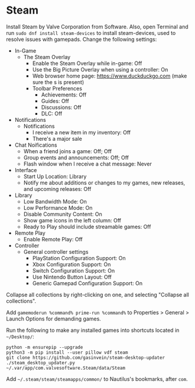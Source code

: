 # Steam

Install Steam by Valve Corporation from Software. Also, open Terminal and run `sudo dnf install steam-devices` to install steam-devices, used to resolve issues with gamepads. Change the following settings:

- In-Game
  - The Steam Overlay
    - Enable the Steam Overlay while in-game: Off
    - Use the Big Picture Overlay when using a controller: On
    - Web browser home page: https://www.duckduckgo.com (make sure the s is present)
    - Toolbar Preferences
      - Achievements: Off
      - Guides: Off
      - Discussions: Off
      - DLC: Off
- Notifications
  - Notifications
    - I receive a new item in my inventory: Off
    - There's a major sale
- Chat Noifications
  - When a friend joins a game: Off; Off
  - Group events and announcements: Off; Off
  - Flash window when I receive a chat message: Never
- Interface
  - Start Up Location: Library
  - Notify me about additions or changes to my games, new releases, and upcoming releases: Off
- Library
  - Low Bandwidth Mode: On
  - Low Performance Mode: On
  - Disable Community Content: On
  - Show game icons in the left column: Off
  - Ready to Play should include streamable games: Off
- Remote Play
  - Enable Remote Play: Off
- Controller
  - General controller settings
    - PlayStation Configuration Support: On
    - Xbox Configuration Support: On
    - Switch Configuration Support: On
    - Use Nintendo Button Layout: Off
    - Generic Gamepad Configuration Support: On

Collapse all collections by right-clicking on one, and selecting "Collapse all collections".

Add `gamemoderun %command% prime-run %command%` to Properties > General > Launch Options for demanding games.

Run the following to make any installed games into shortcuts located in `~/Desktop/`:

```
python -m ensurepip --upgrade
python3 -m pip install --user pillow vdf steam
git clone https://github.com/gasinvein/steam-desktop-updater
./steam_desktop_updater.py ~/.var/app/com.valvesoftware.Steam/data/Steam
```

Add `~/.steam/steam/steamapps/common/` to Nautilus's bookmarks, after `com`.
